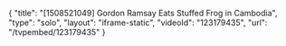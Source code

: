 {
    "title": "[1508521049] Gordon Ramsay Eats Stuffed Frog in Cambodia",
    "type": "solo",
    "layout": "iframe-static",
    "videoId": "123179435",
    "url": "\/tvpembed\/123179435"
}